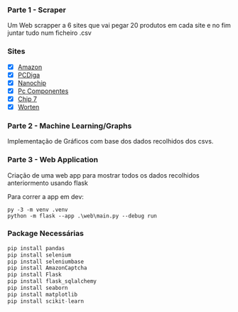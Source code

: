 ### Parte 1 - Scraper
Um Web scrapper a 6 sites que vai pegar 20 produtos em cada site e no fim juntar tudo num ficheiro .csv

### Sites
- [x] [Amazon](https://www.amazon.com/)
- [x] [PCDiga](https://www.pcdiga.com/)
- [x] [Nanochip](https://nanochip.pt/)
- [x] [Pc Componentes](https://www.pccomponentes.pt/)
- [x] [Chip 7](https://chip7.pt/)
- [x] [Worten](https://www.worten.pt/)

### Parte 2 - Machine Learning/Graphs
Implementação de Gráficos com base dos dados recolhidos dos csvs.


### Parte 3 - Web Application
Criação de uma web app para mostrar todos os dados recolhidos anteriormento usando flask

Para correr a app em dev:
```
py -3 -m venv .venv
python -m flask --app .\web\main.py --debug run
``` 

### Package Necessárias

```python
pip install pandas
pip install selenium
pip install seleniumbase
pip install AmazonCaptcha
pip install Flask
pip install flask_sqlalchemy
pip install seaborn
pip install matplotlib
pip install scikit-learn
```
